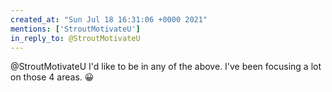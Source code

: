 ```yaml
---
created_at: "Sun Jul 18 16:31:06 +0000 2021"
mentions: ['StroutMotivateU']
in_reply_to: @StroutMotivateU
---
```


@StroutMotivateU I'd like to be in any of the above. I've been focusing a lot on those 4 areas. 😀